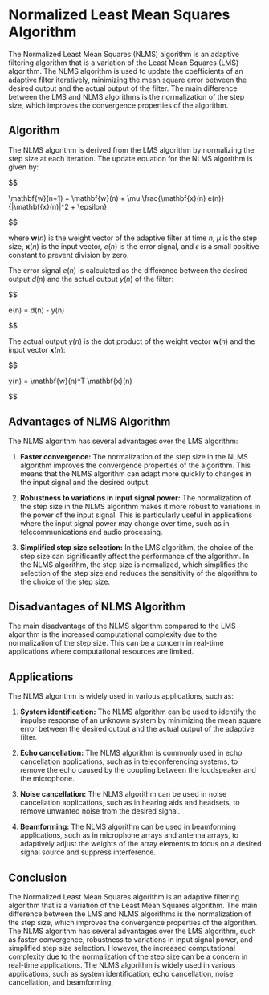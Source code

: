 # Normalized Least Mean Squares Algorithm

The Normalized Least Mean Squares (NLMS) algorithm is an adaptive filtering algorithm that is a variation of the Least Mean Squares (LMS) algorithm. The NLMS algorithm is used to update the coefficients of an adaptive filter iteratively, minimizing the mean square error between the desired output and the actual output of the filter. The main difference between the LMS and NLMS algorithms is the normalization of the step size, which improves the convergence properties of the algorithm.

## Algorithm

The NLMS algorithm is derived from the LMS algorithm by normalizing the step size at each iteration. The update equation for the NLMS algorithm is given by:


$$

\mathbf{w}(n+1) = \mathbf{w}(n) + \mu \frac{\mathbf{x}(n) e(n)}{\|\mathbf{x}(n)\|^2 + \epsilon}

$$


where $\mathbf{w}(n)$ is the weight vector of the adaptive filter at time $n$, $\mu$ is the step size, $\mathbf{x}(n)$ is the input vector, $e(n)$ is the error signal, and $\epsilon$ is a small positive constant to prevent division by zero.

The error signal $e(n)$ is calculated as the difference between the desired output $d(n)$ and the actual output $y(n)$ of the filter:


$$

e(n) = d(n) - y(n)

$$


The actual output $y(n)$ is the dot product of the weight vector $\mathbf{w}(n)$ and the input vector $\mathbf{x}(n)$:


$$

y(n) = \mathbf{w}(n)^T \mathbf{x}(n)

$$


## Advantages of NLMS Algorithm

The NLMS algorithm has several advantages over the LMS algorithm:

1. **Faster convergence:** The normalization of the step size in the NLMS algorithm improves the convergence properties of the algorithm. This means that the NLMS algorithm can adapt more quickly to changes in the input signal and the desired output.

2. **Robustness to variations in input signal power:** The normalization of the step size in the NLMS algorithm makes it more robust to variations in the power of the input signal. This is particularly useful in applications where the input signal power may change over time, such as in telecommunications and audio processing.

3. **Simplified step size selection:** In the LMS algorithm, the choice of the step size can significantly affect the performance of the algorithm. In the NLMS algorithm, the step size is normalized, which simplifies the selection of the step size and reduces the sensitivity of the algorithm to the choice of the step size.

## Disadvantages of NLMS Algorithm

The main disadvantage of the NLMS algorithm compared to the LMS algorithm is the increased computational complexity due to the normalization of the step size. This can be a concern in real-time applications where computational resources are limited.

## Applications

The NLMS algorithm is widely used in various applications, such as:

1. **System identification:** The NLMS algorithm can be used to identify the impulse response of an unknown system by minimizing the mean square error between the desired output and the actual output of the adaptive filter.

2. **Echo cancellation:** The NLMS algorithm is commonly used in echo cancellation applications, such as in teleconferencing systems, to remove the echo caused by the coupling between the loudspeaker and the microphone.

3. **Noise cancellation:** The NLMS algorithm can be used in noise cancellation applications, such as in hearing aids and headsets, to remove unwanted noise from the desired signal.

4. **Beamforming:** The NLMS algorithm can be used in beamforming applications, such as in microphone arrays and antenna arrays, to adaptively adjust the weights of the array elements to focus on a desired signal source and suppress interference.

## Conclusion

The Normalized Least Mean Squares algorithm is an adaptive filtering algorithm that is a variation of the Least Mean Squares algorithm. The main difference between the LMS and NLMS algorithms is the normalization of the step size, which improves the convergence properties of the algorithm. The NLMS algorithm has several advantages over the LMS algorithm, such as faster convergence, robustness to variations in input signal power, and simplified step size selection. However, the increased computational complexity due to the normalization of the step size can be a concern in real-time applications. The NLMS algorithm is widely used in various applications, such as system identification, echo cancellation, noise cancellation, and beamforming.
